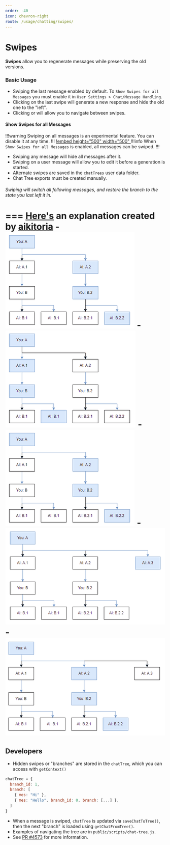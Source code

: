 ```yaml
---
order: -40
icon: chevron-right
route: /usage/chatting/swipes/
---
```

# Swipes

**Swipes** allow you to regenerate messages while preserving the old versions.

### Basic Usage
* Swiping the last message enabled by default. To `Show Swipes for all Messages` you must enable it in `User Settings > Chat/Message Handling`.
* Clicking <i class="fa-solid fa-chevron-right"></i> on the last swipe will generate a new response and hide the old one to the "left".
* Clicking <i class="fa-solid fa-chevron-left"></i> or <i class="fa-solid fa-chevron-right"></i> will allow you to navigate between swipes.

#### Show Swipes for all Messages
!!!warning
Swiping on all messages is an experimental feature. You can disable it at any time.
!!!
[!embed height="500" width="500" ](/static/swipes/swipes-2025-09-29.mp4)
!!!info
When `Show Swipes for all Messages` is enabled, all messages can be swiped.
!!!

* Swiping any message will hide all messages after it.
* Swiping <i class="fa-solid fa-chevron-right"></i> on a user message will allow you to edit it before a generation is started.
* Alternate swipes are saved in the `chatTrees` user data folder.
* Chat Tree exports must be created manually.

###### Swiping will switch all following messages, and restore the branch to the state you last left it in.
=== [Here's](https://github.com/SillyTavern/SillyTavern/issues/1731#issuecomment-1937843859) an explanation created by [aikitoria](https://github.com/aikitoria)
-![1. Current state|300](/static/swipes/1.png)
-![2. Swipe the first AI message backwards|300](/static/swipes/2.png)
-![3. Swipe the first AI message forwards|300](/static/swipes/3.png)
-![4. Swipe the first AI message forwards again|300](/static/swipes/4.png)
-![5. Swipe the first AI message backwards|300](/static/swipes/5.png)
===

## Developers
* Hidden swipes or "branches" are stored in the `chatTree`, which you can access with `getContext()`
```javascript
chatTree = {
  branch_id: 1,
  branch: [
    { mes: "Hi" },
    { mes: "Hello", branch_id: 0, branch: [...] },
  ]
}
```
* When a message is swiped, `chatTree` is updated via `saveChatToTree()`, then the next "branch" is loaded using `getChatFromTree()`.
* Examples of navigating the tree are in `public/scripts/chat-tree.js`.
* See [PR #4573](https://github.com/SillyTavern/SillyTavern/pull/4573) for more information.

